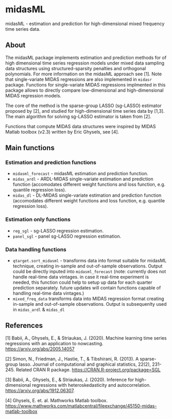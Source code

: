 # midasML

midasML - estimation and prediction for high-dimensional mixed frequency time series data.

## About
The midasML package implements estimation and prediction methods for of high dimensional time series regression models under mixed data sampling data structures using structured-sparsity penalties and orthogonal polynomials. For more information on the midasML approach see [1]. Note that single-variate MIDAS regressions are also implemented in ```midasr``` package. Functions for single-variate MIDAS regressions implmented in this package allows to directly compare low-dimensional and high-dimensional MIDAS regression models.

The core of the method is the sparse-group LASSO (sg-LASSO) estimator proposed by [2], and studied for high-dimensional time series data by [1,3]. The main algorithm for solving sg-LASSO estimator is taken from [2]. 

Functions that compute MIDAS data structures were inspired by MIDAS Matlab toolbox (v2.3) written by Eric Ghysels, see [4].

## Main functions

### Estimation and prediction functions
  - ```midasml_forecast``` - midasML estimation and prediction function.
  - ```midas_ardl``` - ARDL-MIDAS single-variate estimation and prediction function (accomodates different weight functions and loss function, e.g. quantile regression loss).
  - ```midas_dl``` - DL-MIDAS single-variate estimation and prediction function (accomodates different weight functions and loss function, e.g. quantile regression loss).
### Estimation only functions
  - ```reg_sgl``` - sg-LASSO regression estimation.
  - ```panel_sgl``` - panel sg-LASSO regression estimation.
### Data handling functions
  - ```qtarget.sort_midasml``` - transforms data into format suitable for midasML technique, creating in-sample and out-of-sample observations. Output could be directly inputed into ```midasml_forecast``` (note: currently does not handle real-time data vintages. in case it real-time experiment is needed, this function could help to setup up data for each quarter prediction separately. future updates will contain functions capable of handling real-time data vintages.)
  - ```mixed_freq_data``` transforms data into MIDAS regression format creating in-sample and out-of-sample observations. Output is subsequenlty used in ```midas_ardl``` & ```midas_dl```
  

## References

[1] Babii, A., Ghysels, E., & Striaukas, J. (2020). Machine learning time series regressions with an application to nowcasting. <https://arxiv.org/abs/2005.14057>

[2] Simon, N., Friedman, J., Hastie, T., & Tibshirani, R. (2013). A sparse-group lasso. Journal of computational and graphical statistics, 22(2), 231-245. Related CRAN R package. https://CRAN.R-project.org/package=SGL 

[3] Babii, A., Ghysels, E., & Striaukas, J. (2020). Inference for high-dimensional regressions with heteroskedasticity and autocorrelation. <https://arxiv.org/abs/1912.06307>.

[4] Ghysels, E. et. al. Mathworks Matlab toolbox. https://www.mathworks.com/matlabcentral/fileexchange/45150-midas-matlab-toolbox
